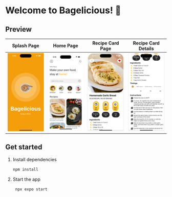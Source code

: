 # Welcome to Bagelicious! 👋

## Preview
| Splash Page | Home Page | Recipe Card Page | Recipe Card Details
|------------|:-----------:|------------|:-----------:|
<img src="./assets/splashScreen.png" width=200/>|<img src="./assets/homeScreen.png" width=200/> | <img src="./assets/recipeCardScreen.png" width=200/>|<img src="./assets/recipeCardScreen2.png" width=200/>

## Get started

1. Install dependencies

   ```bash
   npm install
   ```

2. Start the app

   ```bash
    npx expo start
   ```
